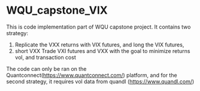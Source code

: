 # WQU_capstone_VIX
This is code implementation part of WQU capstone project. It contains two strategy:  
1. Replicate the VXX returns with VIX futures, and long the VIX futures,  
2. short VXX Trade VXI futures and VXX with the goal to minimize returns vol, and transaction cost

The code can only be ran on the Quantconnect(https://www.quantconnect.com/) platform, and for the second strategy, it requires vol data from quandl (https://www.quandl.com/)
